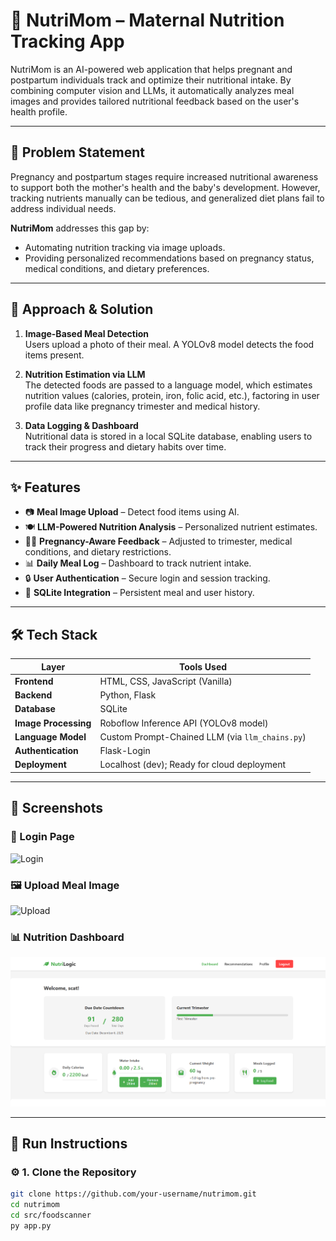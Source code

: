 # 🥗 NutriMom – Maternal Nutrition Tracking App

NutriMom is an AI-powered web application that helps pregnant and postpartum individuals track and optimize their nutritional intake. By combining computer vision and LLMs, it automatically analyzes meal images and provides tailored nutritional feedback based on the user's health profile.

---

## 📌 Problem Statement

Pregnancy and postpartum stages require increased nutritional awareness to support both the mother's health and the baby's development. However, tracking nutrients manually can be tedious, and generalized diet plans fail to address individual needs.

**NutriMom** addresses this gap by:
- Automating nutrition tracking via image uploads.
- Providing personalized recommendations based on pregnancy status, medical conditions, and dietary preferences.

---

## 🧠 Approach & Solution

1. **Image-Based Meal Detection**  
   Users upload a photo of their meal. A YOLOv8 model detects the food items present.

2. **Nutrition Estimation via LLM**  
   The detected foods are passed to a language model, which estimates nutrition values (calories, protein, iron, folic acid, etc.), factoring in user profile data like pregnancy trimester and medical history.

3. **Data Logging & Dashboard**  
   Nutritional data is stored in a local SQLite database, enabling users to track their progress and dietary habits over time.

---

## ✨ Features

- 📷 **Meal Image Upload** – Detect food items using AI.
- 🍽️ **LLM-Powered Nutrition Analysis** – Personalized nutrient estimates.
- 👩‍🍼 **Pregnancy-Aware Feedback** – Adjusted to trimester, medical conditions, and dietary restrictions.
- 📊 **Daily Meal Log** – Dashboard to track nutrient intake.
- 🔒 **User Authentication** – Secure login and session tracking.
- 🧾 **SQLite Integration** – Persistent meal and user history.

---

## 🛠️ Tech Stack

| Layer              | Tools Used                                           |
|-------------------|------------------------------------------------------|
| **Frontend**       | HTML, CSS, JavaScript (Vanilla)                      |
| **Backend**        | Python, Flask                                        |
| **Database**       | SQLite                                               |
| **Image Processing** | Roboflow Inference API (YOLOv8 model)              |
| **Language Model** | Custom Prompt-Chained LLM (via `llm_chains.py`)     |
| **Authentication** | Flask-Login                                          |
| **Deployment**     | Localhost (dev); Ready for cloud deployment          |

---

## 📸 Screenshots

### 🔐 Login Page
![Login](screenshots/login.png)

### 🖼️ Upload Meal Image
![Upload](screenshots/upload.png)

### 📊 Nutrition Dashboard
![Dashboard](screenshots/dashboard.png)

---

## 🚀 Run Instructions

### ⚙️ 1. Clone the Repository
```bash
git clone https://github.com/your-username/nutrimom.git
cd nutrimom
cd src/foodscanner
py app.py
